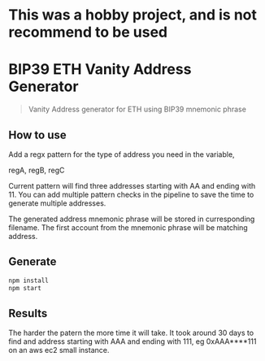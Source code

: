 
# This was a hobby project, and is not recommend to be used


# BIP39 ETH Vanity Address Generator

> Vanity Address generator for ETH using BIP39 mnemonic phrase

## How to use

Add a regx pattern for the type of address you need in the variable,

regA, regB, regC

Current pattern will find three addresses starting with AA and ending with 11.
You can add multiple pattern checks in the pipeline to save the time to generate multiple addresses.

The generated address mnemonic phrase will be stored in curresponding filename. The first account from the mnemonic phrase will be matching address.
## Generate

```sh
npm install
npm start
```


## Results

The harder the patern the more time it will take.
It took around 30 days to find and address starting with AAA and ending with 111, eg 0xAAA****111 on an aws ec2 small instance.
